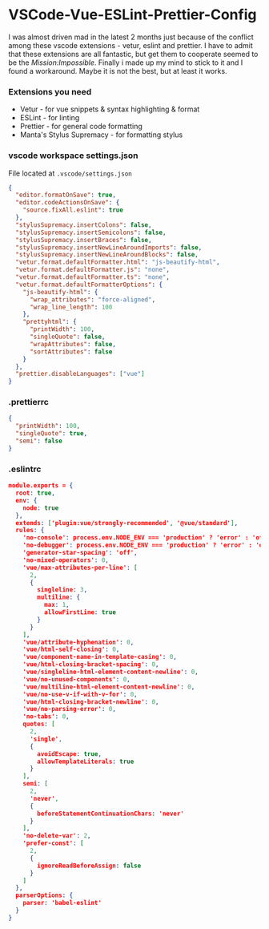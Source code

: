 # VSCode-Vue-ESLint-Prettier-Config

I was almost driven mad in the latest 2 months just because of the conflict among these vscode extensions - vetur, eslint and prettier. I have to admit that these extensions are all fantastic, but get them to cooperate seemed to be the *Mission:Impossible*. Finally i made up my mind to stick to it and I found a workaround. Maybe it is not the best, but at least it works.

### Extensions you need

- Vetur - for vue snippets & syntax highlighting & format
- ESLint - for linting
- Prettier - for general code formatting
- Manta's Stylus Supremacy - for formatting stylus

### vscode workspace settings.json

File located at `.vscode/settings.json`

```json
{
  "editor.formatOnSave": true,
  "editor.codeActionsOnSave": {
    "source.fixAll.eslint": true
  },
  "stylusSupremacy.insertColons": false,
  "stylusSupremacy.insertSemicolons": false,
  "stylusSupremacy.insertBraces": false,
  "stylusSupremacy.insertNewLineAroundImports": false,
  "stylusSupremacy.insertNewLineAroundBlocks": false,
  "vetur.format.defaultFormatter.html": "js-beautify-html",
  "vetur.format.defaultFormatter.js": "none",
  "vetur.format.defaultFormatter.ts": "none",
  "vetur.format.defaultFormatterOptions": {
    "js-beautify-html": {
      "wrap_attributes": "force-aligned",
      "wrap_line_length": 100
    },
    "prettyhtml": {
      "printWidth": 100,
      "singleQuote": false,
      "wrapAttributes": false,
      "sortAttributes": false
    }
  },
  "prettier.disableLanguages": ["vue"]
}

```

### .prettierrc

```json
{
  "printWidth": 100,
  "singleQuote": true, 
  "semi": false 
}
```

### .eslintrc

```json
module.exports = {
  root: true,
  env: {
    node: true
  },
  extends: ['plugin:vue/strongly-recommended', '@vue/standard'],
  rules: {
    'no-console': process.env.NODE_ENV === 'production' ? 'error' : 'off',
    'no-debugger': process.env.NODE_ENV === 'production' ? 'error' : 'off',
    'generator-star-spacing': 'off',
    'no-mixed-operators': 0,
    'vue/max-attributes-per-line': [
      2,
      {
        singleline: 3,
        multiline: {
          max: 1,
          allowFirstLine: true
        }
      }
    ],
    'vue/attribute-hyphenation': 0,
    'vue/html-self-closing': 0,
    'vue/component-name-in-template-casing': 0,
    'vue/html-closing-bracket-spacing': 0,
    'vue/singleline-html-element-content-newline': 0,
    'vue/no-unused-components': 0,
    'vue/multiline-html-element-content-newline': 0,
    'vue/no-use-v-if-with-v-for': 0,
    'vue/html-closing-bracket-newline': 0,
    'vue/no-parsing-error': 0,
    'no-tabs': 0,
    quotes: [
      2,
      'single',
      {
        avoidEscape: true,
        allowTemplateLiterals: true
      }
    ],
    semi: [
      2,
      'never',
      {
        beforeStatementContinuationChars: 'never'
      }
    ],
    'no-delete-var': 2,
    'prefer-const': [
      2,
      {
        ignoreReadBeforeAssign: false
      }
    ]
  },
  parserOptions: {
    parser: 'babel-eslint'
  }
}

```

